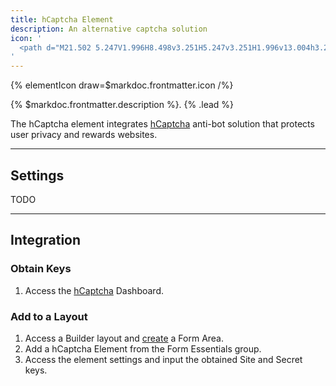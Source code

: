 ```yaml
---
title: hCaptcha Element
description: An alternative captcha solution
icon: '
  <path d="M21.502 5.247V1.996H8.498v3.251H5.247v3.251H1.996v13.004h3.251v3.251h3.251v3.251h13.004v-3.251h3.251v-3.251h3.251V8.498h-3.251V5.247h-3.251Zm-10.946 8.727.906-2.027c.33-.52.286-1.157-.075-1.518a.923.923 0 0 0-.159-.127 1.002 1.002 0 0 0-.837-.098 1.368 1.368 0 0 0-.754.584c-.174.279-1.241 2.894-1.702 4.194-.462 1.301-.277 3.686 1.502 5.469 1.887 1.887 4.62 2.318 6.363 1.01.073-.036.141-.081.204-.133l5.371-4.484c.26-.216.647-.66.3-1.167-.338-.495-.979-.158-1.24.009l-3.091 2.247a.14.14 0 0 1-.2-.023c-.078-.096-.092-.352.031-.453l4.738-4.021c.409-.369.467-.905.135-1.272-.324-.36-.837-.349-1.25.023l-4.266 3.335a.194.194 0 0 1-.12.043.191.191 0 0 1-.153-.079c-.084-.094-.116-.255-.022-.35l4.832-4.688a.95.95 0 0 0 .047-1.334.904.904 0 0 0-.656-.281.958.958 0 0 0-.678.27l-4.937 4.637c-.118.118-.349 0-.377-.138a.148.148 0 0 1 .042-.138l3.779-4.303a.933.933 0 0 0 .296-.681.937.937 0 0 0-.932-.931.931.931 0 0 0-.678.294l-5.731 6.335c-.205.206-.508.216-.651.097a.217.217 0 0 1-.037-.301Z" fill="none"/>
'
---
```


{% elementIcon draw=$markdoc.frontmatter.icon /%}

{% $markdoc.frontmatter.description %}. {% .lead %}

The hCaptcha element integrates [hCaptcha](https://www.hcaptcha.com/) anti-bot solution that protects user privacy and rewards websites.

---

## Settings

TODO

---

## Integration

### Obtain Keys

1. Access the [hCaptcha](https://www.hcaptcha.com/) Dashboard.

### Add to a Layout

1. Access a Builder layout and [create](../../setup#creating-a-form) a Form Area.
1. Add a hCaptcha Element from the Form Essentials group.
1. Access the element settings and input the obtained Site and Secret keys.
